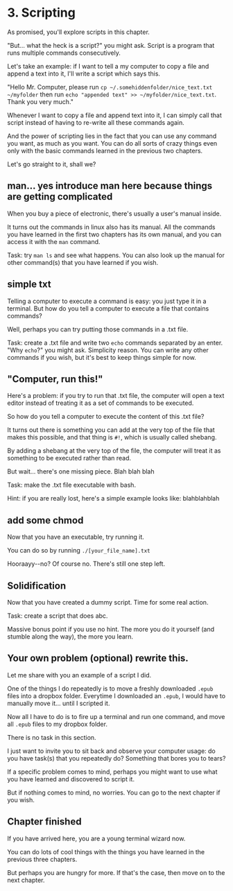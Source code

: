 # 3. Scripting
As promised, you'll explore scripts in this chapter.

"But... what the heck is a script?" you might ask. Script is a program that runs multiple commands consecutively.

Let's take an example: if I want to tell a my computer to copy a file and append a text into it, I'll write a script which says this.

"Hello Mr. Computer, please run `cp ~/.somehiddenfolder/nice_text.txt ~/myfolder` then run `echo "appended text" >> ~/myfolder/nice_text.txt`. Thank you very much."

Whenever I want to copy a file and append text into it, I can simply call that script instead of having to re-write all these commands again. 

And the power of scripting lies in the fact that you can use any command you want, as much as you want. You can do all sorts of crazy things even only with the basic commands learned in the previous two chapters.

Let's go straight to it, shall we?

## man... yes introduce man here because things are getting complicated
When you buy a piece of electronic, there's usually a user's manual inside.

It turns out the commands in linux also has its manual. All the commands you have learned in the first two chapters has its own manual, and you can access it with the `man` command.

Task: try `man ls` and see what happens. You can also look up the manual for other command(s) that you have learned if you wish.

## simple txt
Telling a computer to execute a command is easy: you just type it in a terminal. But how do you tell a computer to execute a file that contains commands?

Well, perhaps you can try putting those commands in a .txt file.

Task: create a .txt file and write two `echo` commands separated by an enter. "Why `echo`?" you might ask. Simplicity reason. You can write any other commands if you wish, but it's best to keep things simple for now.

## "Computer, run this!"
Here's a problem: if you try to run that .txt file, the computer will open a text editor instead of treating it as a set of commands to be executed.

So how do you tell a computer to execute the content of this .txt file?

It turns out there is something you can add at the very top of the file that makes this possible, and that thing is `#!`, which is usually called shebang. 

By adding a shebang at the very top of the file, the computer will treat it as something to be executed rather than read.

But wait... there's one missing piece. Blah blah blah

Task: make the .txt file executable with bash.

Hint: if you are really lost, here's a simple example looks like: blahblahblah

## add some chmod
Now that you have an executable, try running it.

You can do so by running `./[your_file_name].txt`

Hooraayy--no? Of course no. There's still one step left.

<!-- ## alias? yes. alias. add some alias here -->

## Solidification
Now that you have created a dummy script. Time for some real action.

Task: create a script that does abc.

Massive bonus point if you use no hint. The more you do it yourself (and stumble along the way), the more you learn.

## Your own problem (optional) rewrite this.
Let me share with you an example of a script I did. 

One of the things I do repeatedly is to move a freshly downloaded `.epub` files into a dropbox folder. Everytime I downloaded an `.epub`, I would have to manually move it... until I scripted it.

Now all I have to do is to fire up a terminal and run one command, and move all `.epub` files to my dropbox folder.

There is no task in this section.

I just want to invite you to sit back and observe your computer usage: do you have task(s) that you repeatedly do? Something that bores you to tears?

If a specific problem comes to mind, perhaps you might want to use what you have learned and discovered to script it.

But if nothing comes to mind, no worries. You can go to the next chapter if you wish.

## Chapter finished
If you have arrived here, you are a young terminal wizard now.

You can do lots of cool things with the things you have learned in the previous three chapters.

But perhaps you are hungry for more. If that's the case, then move on to the next chapter.